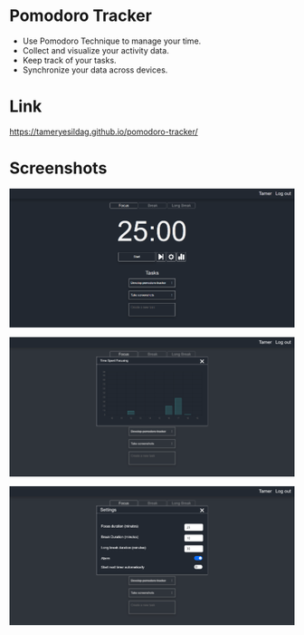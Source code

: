 
# Pomodoro Tracker

- Use Pomodoro  Technique to manage your time.
- Collect and visualize your activity data.
- Keep track of your tasks.
- Synchronize your data across devices.

# Link

https://tameryesildag.github.io/pomodoro-tracker/

# Screenshots

![](https://github.com/tameryesildag/pomodoro-tracker/blob/main/screenshots/ss1.png?raw=true)

![](https://github.com/tameryesildag/pomodoro-tracker/blob/main/screenshots/ss2.png?raw=true)

![](https://github.com/tameryesildag/pomodoro-tracker/blob/main/screenshots/ss3.png?raw=true)
